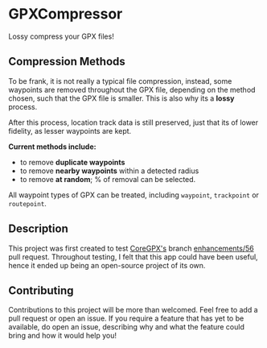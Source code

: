 # GPXCompressor
Lossy compress your GPX files!

## Compression Methods
To be frank, it is not really a typical file compression, instead, some waypoints are removed throughout the GPX file,
 depending on the method chosen, such that the GPX file is smaller. This is also why its a **lossy** process.
 
After this process, location track data is still preserved, just that its of lower fidelity, as lesser waypoints are kept.

**Current methods include:**
- to remove **duplicate waypoints**
- to remove **nearby waypoints** within a detected radius
- to remove **at random**; % of removal can be selected.

All waypoint types of GPX can be treated, including `waypoint`, `trackpoint` or `routepoint`.

## Description
This project was first created to test [CoreGPX's](https://github.com/vincentneo/CoreGPX) branch [enhancements/56](https://github.com/vincentneo/CoreGPX/pull/63) pull request. 
Throughout testing, I felt that this app could have been useful, hence it ended up being an open-source project of its own.

## Contributing
Contributions to this project will be more than welcomed.
Feel free to add a pull request or open an issue.
If you require a feature that has yet to be available, do open an issue, describing why and what the feature could bring and how it would help you!
